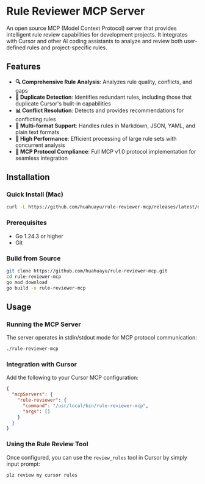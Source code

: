 # Rule Reviewer MCP Server

An open source MCP (Model Context Protocol) server that provides intelligent rule review capabilities for development projects. It integrates with Cursor and other AI coding assistants to analyze and review both user-defined rules and project-specific rules.

## Features

- **🔍 Comprehensive Rule Analysis**: Analyzes rule quality, conflicts, and gaps
- **🔄 Duplicate Detection**: Identifies redundant rules, including those that duplicate Cursor's built-in capabilities
- **📊 Conflict Resolution**: Detects and provides recommendations for conflicting rules
- **📝 Multi-format Support**: Handles rules in Markdown, JSON, YAML, and plain text formats
- **🚀 High Performance**: Efficient processing of large rule sets with concurrent analysis
- **🔌 MCP Protocol Compliance**: Full MCP v1.0 protocol implementation for seamless integration

## Installation

### Quick Install (Mac)

```bash
curl -L https://github.com/huahuayu/rule-reviewer-mcp/releases/latest/download/rule-reviewer-mcp -o /tmp/rule-reviewer-mcp && chmod +x /tmp/rule-reviewer-mcp && sudo mv /tmp/rule-reviewer-mcp /usr/local/bin/rule-reviewer-mcp
```

### Prerequisites

- Go 1.24.3 or higher
- Git

### Build from Source

```bash
git clone https://github.com/huahuayu/rule-reviewer-mcp.git
cd rule-reviewer-mcp
go mod download
go build -o rule-reviewer-mcp
```

## Usage

### Running the MCP Server

The server operates in stdin/stdout mode for MCP protocol communication:

```bash
./rule-reviewer-mcp
```

### Integration with Cursor

Add the following to your Cursor MCP configuration:

```json
{
  "mcpServers": {
    "rule-reviewer": {
      "command": "/usr/local/bin/rule-reviewer-mcp",
      "args": []
    }
  }
}
```

### Using the Rule Review Tool

Once configured, you can use the `review_rules` tool in Cursor by simply input prompt:

```
plz review my cursor rules
```